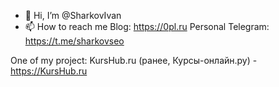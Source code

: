 - 👋 Hi, I’m @SharkovIvan
- 📫 How to reach me 
Blog: https://0pl.ru
Personal Telegram: https://t.me/sharkovseo

One of my project:
KursHub.ru (ранее, Курсы-онлайн.ру) - https://KursHub.ru
